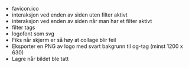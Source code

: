 - favicon.ico
- interaksjon ved enden av siden uten filter aktivt
- interaksjon ved enden av siden når man har et filter aktivt
- filter tags
- logofont som svg
- Fiks når skjerm er så høy at collage blir feil
- Eksporter en PNG av logo med svart bakgrunn til og-tag (minst 1200 x 630)
- Lagre når bildet ble tatt
